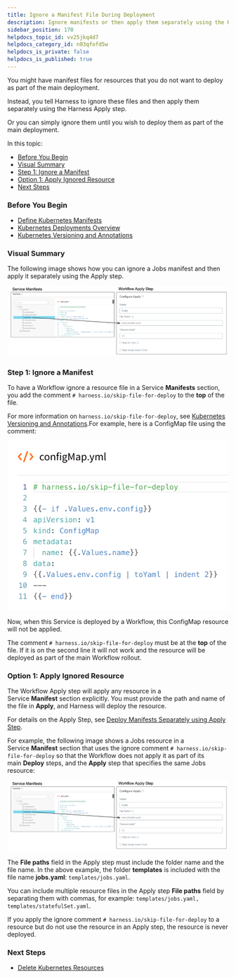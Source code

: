 ```yaml
---
title: Ignore a Manifest File During Deployment
description: Ignore manifests or then apply them separately using the Harness Apply step.
sidebar_position: 170 
helpdocs_topic_id: vv25jkq4d7
helpdocs_category_id: n03qfofd5w
helpdocs_is_private: false
helpdocs_is_published: true
---
```


You might have manifest files for resources that you do not want to deploy as part of the main deployment.

Instead, you tell Harness to ignore these files and then apply them separately using the Harness Apply step.

Or you can simply ignore them until you wish to deploy them as part of the main deployment.

In this topic:

* [Before You Begin](#before_you_begin)
* [Visual Summary](#visual_summary)
* [Step 1: Ignore a Manifest](#step_1_ignore_a_manifest)
* [Option 1: Apply Ignored Resource](#option_1_apply_ignored_resource)
* [Next Steps](#next_steps)

### Before You Begin

* [Define Kubernetes Manifests](/article/2j2vi5oxrq-define-kubernetes-manifests)
* [Kubernetes Deployments Overview](/article/wnr5n847b1-kubernetes-overview)
* [Kubernetes Versioning and Annotations](/article/ttn8acijrz-versioning-and-annotations)

### Visual Summary

The following image shows how you can ignore a Jobs manifest and then apply it separately using the Apply step.

![](./static/ignore-a-manifest-file-during-deployment-162.png)

### Step 1: Ignore a Manifest

To have a Workflow ignore a resource file in a Service **Manifests** section, you add the comment `# harness.io/skip-file-for-deploy` to the **top** of the file.

For more information on `harness.io/skip-file-for-deploy`, see [Kubernetes Versioning and Annotations](/article/ttn8acijrz-versioning-and-annotations).For example, here is a ConfigMap file using the comment:

![](./static/ignore-a-manifest-file-during-deployment-163.png)

Now, when this Service is deployed by a Workflow, this ConfigMap resource will not be applied.

The comment `# harness.io/skip-file-for-deploy` must be at the **top** of the file. If it is on the second line it will not work and the resource will be deployed as part of the main Workflow rollout.

### Option 1: Apply Ignored Resource

The Workflow Apply step will apply any resource in a Service **Manifest** section explicitly. You must provide the path and name of the file in **Apply**, and Harness will deploy the resource.

For details on the Apply Step, see [Deploy Manifests Separately using Apply Step](/article/4vjgmjcj6z-deploy-manifests-separately-using-apply-step).

For example, the following image shows a Jobs resource in a Service **Manifest** section that uses the ignore comment `# harness.io/skip-file-for-deploy` so that the Workflow does not apply it as part of its main **Deploy** steps, and the **Apply** step that specifies the same Jobs resource:

![](./static/ignore-a-manifest-file-during-deployment-164.png)

The **File paths** field in the Apply step must include the folder name and the file name. In the above example, the folder **templates** is included with the file name **jobs.yaml**: `templates/jobs.yaml`.

You can include multiple resource files in the Apply step **File paths** field by separating them with commas, for example: `templates/jobs.yaml, templates/statefulSet.yaml`.

If you apply the ignore comment `# harness.io/skip-file-for-deploy` to a resource but do not use the resource in an Apply step, the resource is never deployed.

### Next Steps

* [Delete Kubernetes Resources](/article/78oginrhsh-delete-kubernetes-resources)

